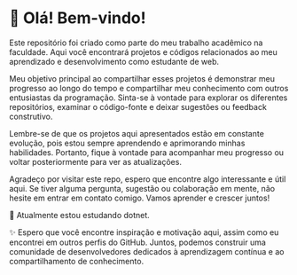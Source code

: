 # 👋 Olá! Bem-vindo!

Este repositório foi criado como parte do meu trabalho acadêmico na faculdade. Aqui você encontrará projetos e códigos relacionados ao meu aprendizado e desenvolvimento como estudante de web.

Meu objetivo principal ao compartilhar esses projetos é demonstrar meu progresso ao longo do tempo e compartilhar meu conhecimento com outros entusiastas da programação. Sinta-se à vontade para explorar os diferentes repositórios, examinar o código-fonte e deixar sugestões ou feedback construtivo.

Lembre-se de que os projetos aqui apresentados estão em constante evolução, pois estou sempre aprendendo e aprimorando minhas habilidades. Portanto, fique à vontade para acompanhar meu progresso ou voltar posteriormente para ver as atualizações.

Agradeço por visitar este repo, espero que encontre algo interessante e útil aqui. Se tiver alguma pergunta, sugestão ou colaboração em mente, não hesite em entrar em contato comigo. Vamos aprender e crescer juntos!

🌱 Atualmente estou estudando dotnet.

✨ Espero que você encontre inspiração e motivação aqui, assim como eu encontrei em outros perfis do GitHub. Juntos, podemos construir uma comunidade de desenvolvedores dedicados à aprendizagem contínua e ao compartilhamento de conhecimento.


